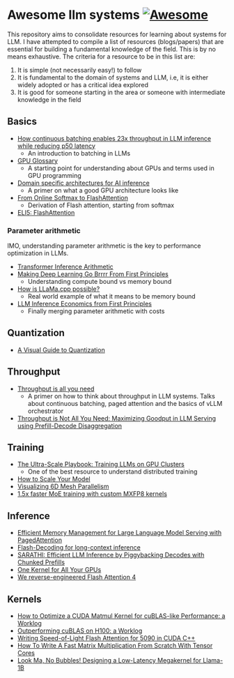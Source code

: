 # Awesome llm systems [![Awesome](https://awesome.re/badge.svg)](https://awesome.re)

This repository aims to consolidate resources for learning about systems for LLM. I have attempted to compile a list of resources (blogs/papers) that are essential for building a fundamental knowledge of the field. This is by no means exhaustive. The criteria for a resource to be in this list are:

1. It is simple (not necessarily easy!) to follow
2. It is fundamental to the domain of systems and LLM, i.e, it is either widely adopted or has a critical idea explored
3. It is good for someone starting in the area or someone with intermediate knowledge in the field

## Basics

- [How continuous batching enables 23x throughput in LLM inference while reducing p50 latency](https://www.anyscale.com/blog/continuous-batching-llm-inference)
  - An introduction to batching in LLMs
- [GPU Glossary](https://modal.com/gpu-glossary)
  - A starting point for understanding about GPUs and terms used in GPU programming
- [Domain specific architectures for AI inference](https://fleetwood.dev/posts/domain-specific-architectures)
  - A primer on what a good GPU architecture looks like
- [From Online Softmax to FlashAttention](https://courses.cs.washington.edu/courses/cse599m/23sp/notes/flashattn.pdf)
  - Derivation of Flash attention, starting from softmax
- [ELI5: FlashAttention](https://gordicaleksa.medium.com/eli5-flash-attention-5c44017022ad)

### Parameter arithmetic

IMO, understanding parameter arithmetic is the key to performance optimization in LLMs.

- [Transformer Inference Arithmetic](https://kipp.ly/transformer-inference-arithmetic/)
- [Making Deep Learning Go Brrrr From First Principles](https://horace.io/brrr_intro.html)
  - Understanding compute bound vs memory bound
- [How is LLaMa.cpp possible?](https://finbarr.ca/how-is-llama-cpp-possible/)
  - Real world example of what it means to be memory bound
- [LLM Inference Economics from First Principles](https://www.tensoreconomics.com/p/llm-inference-economics-from-first)
  - Finally merging parameter arithmetic with costs

## Quantization

- [A Visual Guide to Quantization](https://newsletter.maartengrootendorst.com/p/a-visual-guide-to-quantization)

## Throughput

- [Throughput is all you need](https://cmeraki.github.io/throughput-is-all-you-need.html)
  - A primer on how to think about throughput in LLM systems. Talks about continuous batching, paged attention and the basics of vLLM orchestrator
- [Throughput is Not All You Need: Maximizing Goodput in LLM Serving using Prefill-Decode Disaggregation](https://hao-ai-lab.github.io/blogs/distserve/)

## Training

- [The Ultra-Scale Playbook: Training LLMs on GPU Clusters](https://huggingface.co/spaces/nanotron/ultrascale-playbook)
  - One of the best resource to understand distributed training
- [How to Scale Your Model](https://jax-ml.github.io/scaling-book/)
- [Visualizing 6D Mesh Parallelism](https://main-horse.github.io/posts/visualizing-6d/)
- [1.5x faster MoE training with custom MXFP8 kernels](https://cursor.com/blog/kernels)

## Inference

- [Efficient Memory Management for Large Language Model Serving with PagedAttention](https://arxiv.org/abs/2309.06180)
- [Flash-Decoding for long-context inference](https://pytorch.org/blog/flash-decoding/)
- [SARATHI: Efficient LLM Inference by Piggybacking Decodes with Chunked Prefills](https://arxiv.org/abs/2308.16369)
- [One Kernel for All Your GPUs](https://hazyresearch.stanford.edu/blog/2025-09-22-pgl)
- [We reverse-engineered Flash Attention 4](https://modal.com/blog/reverse-engineer-flash-attention-4)

## Kernels

- [How to Optimize a CUDA Matmul Kernel for cuBLAS-like Performance: a Worklog](https://siboehm.com/articles/22/CUDA-MMM)
- [Outperforming cuBLAS on H100: a Worklog](https://cudaforfun.substack.com/p/outperforming-cublas-on-h100-a-worklog)
- [Writing Speed-of-Light Flash Attention for 5090 in CUDA C++](https://gau-nernst.github.io/fa-5090/)
- [How To Write A Fast Matrix Multiplication From Scratch With Tensor Cores](https://alexarmbr.github.io/2024/08/10/How-To-Write-A-Fast-Matrix-Multiplication-From-Scratch-With-Tensor-Cores.html)
- [Look Ma, No Bubbles! Designing a Low-Latency Megakernel for Llama-1B](https://hazyresearch.stanford.edu/blog/2025-05-27-no-bubbles)
